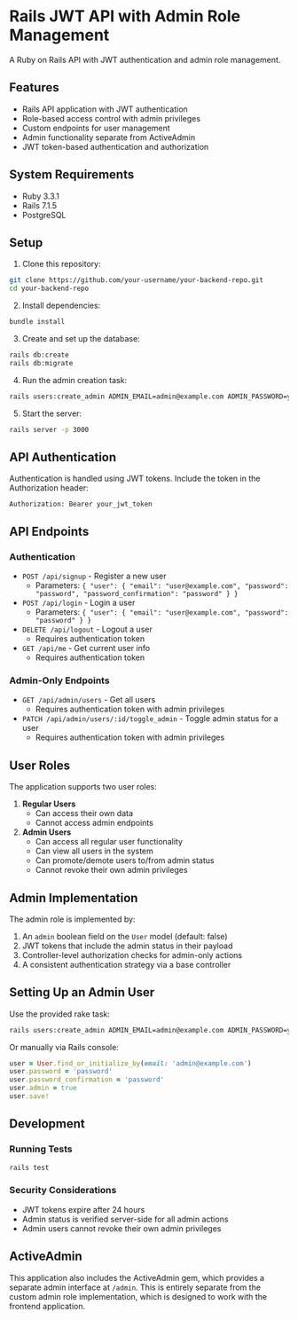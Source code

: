 # Rails JWT API with Admin Role Management

A Ruby on Rails API with JWT authentication and admin role management.

## Features

- Rails API application with JWT authentication
- Role-based access control with admin privileges
- Custom endpoints for user management
- Admin functionality separate from ActiveAdmin
- JWT token-based authentication and authorization

## System Requirements

- Ruby 3.3.1
- Rails 7.1.5
- PostgreSQL

## Setup

1. Clone this repository:

```bash
git clone https://github.com/your-username/your-backend-repo.git
cd your-backend-repo
```

2. Install dependencies:

```bash
bundle install
```

3. Create and set up the database:

```bash
rails db:create
rails db:migrate
```

4. Run the admin creation task:

```bash
rails users:create_admin ADMIN_EMAIL=admin@example.com ADMIN_PASSWORD=yourpassword
```

5. Start the server:

```bash
rails server -p 3000
```

## API Authentication

Authentication is handled using JWT tokens. Include the token in the Authorization header:

```
Authorization: Bearer your_jwt_token
```

## API Endpoints

### Authentication

- `POST /api/signup` - Register a new user
  - Parameters: `{ "user": { "email": "user@example.com", "password": "password", "password_confirmation": "password" } }`
- `POST /api/login` - Login a user
  - Parameters: `{ "user": { "email": "user@example.com", "password": "password" } }`
- `DELETE /api/logout` - Logout a user
  - Requires authentication token
- `GET /api/me` - Get current user info
  - Requires authentication token

### Admin-Only Endpoints

- `GET /api/admin/users` - Get all users
  - Requires authentication token with admin privileges
- `PATCH /api/admin/users/:id/toggle_admin` - Toggle admin status for a user
  - Requires authentication token with admin privileges

## User Roles

The application supports two user roles:

1. **Regular Users**
   - Can access their own data
   - Cannot access admin endpoints
2. **Admin Users**
   - Can access all regular user functionality
   - Can view all users in the system
   - Can promote/demote users to/from admin status
   - Cannot revoke their own admin privileges

## Admin Implementation

The admin role is implemented by:

1. An `admin` boolean field on the `User` model (default: false)
2. JWT tokens that include the admin status in their payload
3. Controller-level authorization checks for admin-only actions
4. A consistent authentication strategy via a base controller

## Setting Up an Admin User

Use the provided rake task:

```bash
rails users:create_admin ADMIN_EMAIL=admin@example.com ADMIN_PASSWORD=yourpassword
```

Or manually via Rails console:

```ruby
user = User.find_or_initialize_by(email: 'admin@example.com')
user.password = 'password'
user.password_confirmation = 'password'
user.admin = true
user.save!
```

## Development

### Running Tests

```bash
rails test
```

### Security Considerations

- JWT tokens expire after 24 hours
- Admin status is verified server-side for all admin actions
- Admin users cannot revoke their own admin privileges

## ActiveAdmin

This application also includes the ActiveAdmin gem, which provides a separate admin interface at `/admin`. This is entirely separate from the custom admin role implementation, which is designed to work with the frontend application.

